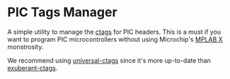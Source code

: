 # PIC Tags Manager

A simple utility to manage the [ctags](https://en.wikipedia.org/wiki/Ctags) for PIC headers. This is a must if you want to program PIC microcontrollers without using Microchip's [MPLAB X](https://www.microchip.com/mplab/mplab-x-ide) monstrosity.

We recommend using [universal-ctags](https://ctags.io/) since it's more up-to-date than [exuberant-ctags](http://ctags.sourceforge.net/).

